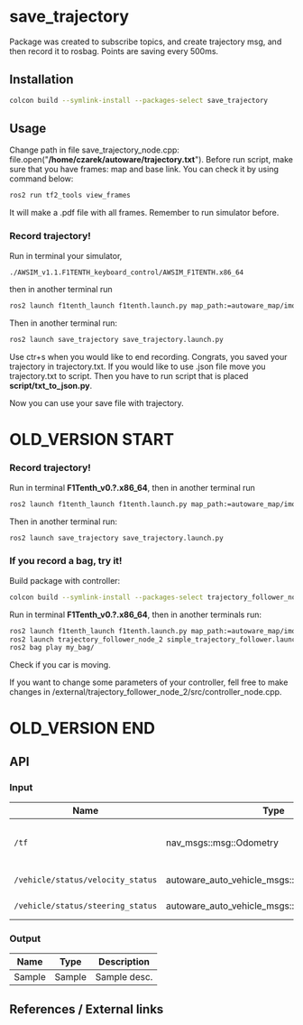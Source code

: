 # save_trajectory
<!-- Required -->
<!-- Package description -->
Package was created to subscribe topics, and create trajectory msg, and then record it to rosbag. Points are saving every 500ms.

## Installation
<!-- Required -->
<!-- Things to consider:
    - How to build package? 
    - Are there any other 3rd party dependencies required? -->

```bash
colcon build --symlink-install --packages-select save_trajectory
```

## Usage
<!-- Required -->
<!-- Things to consider:
    - Launching package. 
    - Exposed API (example service/action call. -->


Change path in file save_trajectory_node.cpp: file.open("**/home/czarek/autoware/trajectory.txt**"). Before run script, make sure that you have frames: map and base link. You can check it by using command below:
```bash
ros2 run tf2_tools view_frames
```
It will make a .pdf file with all frames. Remember to run simulator before.

### **Record trajectory!**

Run in terminal your simulator,
```bash
./AWSIM_v1.1.F1TENTH_keyboard_control/AWSIM_F1TENTH.x86_64 
```
then in another terminal run 
```bash
ros2 launch f1tenth_launch f1tenth.launch.py map_path:=autoware_map/imola
```
Then in another terminal run:

```bash
ros2 launch save_trajectory save_trajectory.launch.py
```
Use ctr+s when you would like to end recording. Congrats, you saved your trajectory in trajectory.txt. If you would like to use .json file move you trajectory.txt to script. Then you have to run script that is placed **script/txt_to_json.py**.

Now you can use your save file with trajectory. 


# OLD_VERSION START

### **Record trajectory!**

Run in terminal **F1Tenth_v0.?.x86_64**, then in another terminal run 
```bash
ros2 launch f1tenth_launch f1tenth.launch.py map_path:=autoware_map/imola
```
Then in another terminal run:

```bash
ros2 launch save_trajectory save_trajectory.launch.py
```


### **If you record a bag, try it!**

Build package with controller:
```bash
colcon build --symlink-install --packages-select trajectory_follower_node_2
```

Run in terminal **F1Tenth_v0.?.x86_64**, then in another terminals run:
```bash
ros2 launch f1tenth_launch f1tenth.launch.py map_path:=autoware_map/imola.
ros2 launch trajectory_follower_node_2 simple_trajectory_follower.launch.xml
ros2 bag play my_bag/
```
Check if you car is moving.

If you want to change some parameters of your controller, fell free to make changes in /external/trajectory_follower_node_2/src/controller_node.cpp.

# OLD_VERSION END

## API
<!-- Required -->
<!-- Things to consider:
    - How do you use the package / API? -->

### Input

| Name         | Type                  | Description  |
| ------------ | --------------------- | ------------ |
| `/tf` | nav_msgs::msg::Odometry | Transform from map to base_link. |
| `/vehicle/status/velocity_status` | autoware_auto_vehicle_msgs::msg::VelocityReport | Sample desc. |
| `/vehicle/status/steering_status` | autoware_auto_vehicle_msgs::msg::SteeringReport | Sample desc. |

### Output

| Name         | Type                  | Description  |
| ------------ | --------------------- | ------------ |
| Sample | Sample | Sample desc. |



## References / External links
<!-- Optional -->
